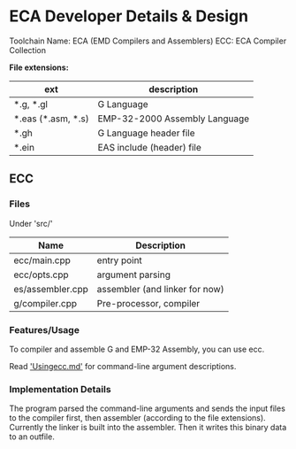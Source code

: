 # ECA Developer Details & Design

Toolchain Name: ECA (EMD Compilers and Assemblers)
ECC: ECA Compiler Collection

**File extensions:**

| ext | description |
|-|-|
| \*.g, *.gl | G Language |
| \*.eas (\*.asm, *.s) | EMP-32-2000 Assembly Language |
| *.gh | G Language header file |
| *.ein | EAS include (header) file |

## ECC

### Files

Under 'src/'

| Name | Description |
|-|-|
| ecc/main.cpp | entry point |
| ecc/opts.cpp | argument parsing |
| es/assembler.cpp | assembler (and linker for now) |
| g/compiler.cpp | Pre-processor, compiler |

### Features/Usage

To compiler and assemble G and EMP-32 Assembly, you can use ecc.

Read ['Usingecc.md'](Usingecc.md) for command-line argument descriptions.

### Implementation Details

The program parsed the command-line arguments and sends the input files to the compiler first, then assembler (according to the file extensions). Currently the linker is built into the assembler. Then it writes this binary data to an outfile.
